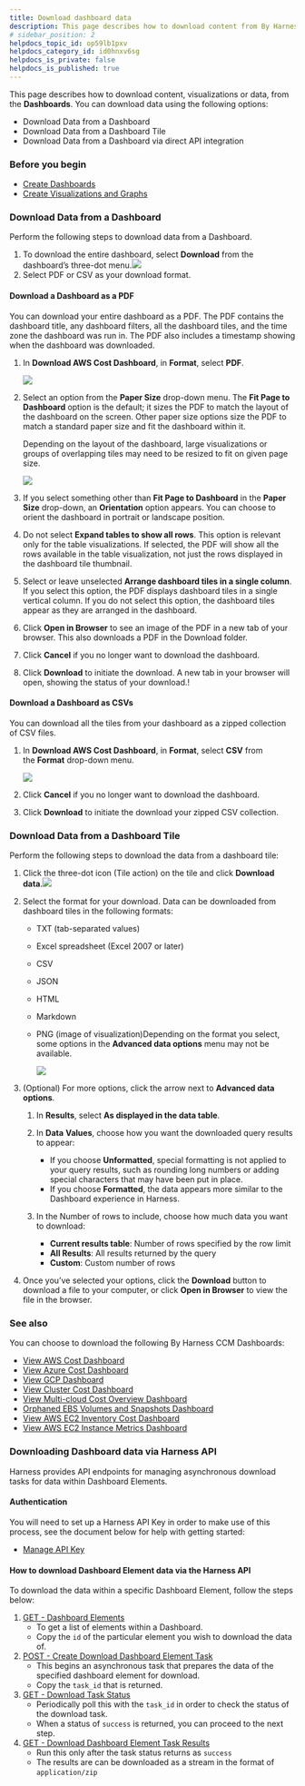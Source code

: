 ```yaml
---
title: Download dashboard data
description: This page describes how to download content from By Harness Dashboards.
# sidebar_position: 2
helpdocs_topic_id: op59lb1pxv
helpdocs_category_id: id0hnxv6sg
helpdocs_is_private: false
helpdocs_is_published: true
---
```


This page describes how to download content, visualizations or data, from the **Dashboards**. You can download data using the following options:

* Download Data from a Dashboard
* Download Data from a Dashboard Tile
* Download Data from a Dashboard via direct API integration

### Before you begin

* [Create Dashboards](create-dashboards.md)
* [Create Visualizations and Graphs](create-visualizations-and-graphs.md)

### Download Data from a Dashboard

Perform the following steps to download data from a Dashboard.

1. To download the entire dashboard, select **Download** from the dashboard’s three-dot menu.![](./static/download-dashboard-data-20.png)
2. Select PDF or CSV as your download format.

#### Download a Dashboard as a PDF

You can download your entire dashboard as a PDF. The PDF contains the dashboard title, any dashboard filters, all the dashboard tiles, and the time zone the dashboard was run in. The PDF also includes a timestamp showing when the dashboard was downloaded.

1. In **Download AWS Cost Dashboard**, in **Format**, select **PDF**.
   
   ![](./static/download-dashboard-data-21.png)
   
2. Select an option from the **Paper Size** drop-down menu. The **Fit Page to Dashboard** option is the default; it sizes the PDF to match the layout of the dashboard on the screen. Other paper size options size the PDF to match a standard paper size and fit the dashboard within it.  
  
   Depending on the layout of the dashboard, large visualizations or groups of overlapping tiles may need to be resized to fit on given page size.

   ![](./static/download-dashboard-data-22.png)

3. If you select something other than **Fit Page to Dashboard** in the **Paper Size** drop-down, an **Orientation** option appears. You can choose to orient the dashboard in portrait or landscape position.
4. Do not select **Expand tables to show all rows**. This option is relevant only for the table visualizations. If selected, the PDF will show all the rows available in the table visualization, not just the rows displayed in the dashboard tile thumbnail.
5. Select or leave unselected **Arrange dashboard tiles in a single column**. If you select this option, the PDF displays dashboard tiles in a single vertical column. If you do not select this option, the dashboard tiles appear as they are arranged in the dashboard.
6. Click **Open in Browser** to see an image of the PDF in a new tab of your browser. This also downloads a PDF in the Download folder.
7. Click **Cancel** if you no longer want to download the dashboard.
8. Click **Download** to initiate the download. A new tab in your browser will open, showing the status of your download.!
   
    [](./static/download-dashboard-data-23.png)
    

#### Download a Dashboard as CSVs

You can download all the tiles from your dashboard as a zipped collection of CSV files. 

1. In **Download AWS Cost Dashboard**, in **Format**, select **CSV** from the **Format** drop-down menu.
   
   ![](./static/download-dashboard-data-24.png)
   
2. Click **Cancel** if you no longer want to download the dashboard.
3. Click **Download** to initiate the download your zipped CSV collection.

### Download Data from a Dashboard Tile

Perform the following steps to download the data from a dashboard tile:

1. Click the three-dot icon (Tile action) on the tile and click **Download data**.![](./static/download-dashboard-data-25.png)
2. Select the format for your download. Data can be downloaded from dashboard tiles in the following formats:
	* TXT (tab-separated values)
	* Excel spreadsheet (Excel 2007 or later)
	* CSV
	* JSON
	* HTML
	* Markdown
	* PNG (image of visualization)Depending on the format you select, some options in the **Advanced data options** menu may not be available.
  
      ![](./static/download-dashboard-data-26.png)
  
3. (Optional) For more options, click the arrow next to **Advanced data options**.
	1. In **Results**, select **As displayed in the data table**.
	2. In **Data** **Values**, choose how you want the downloaded query results to appear:  
	
		* If you choose **Unformatted**, special formatting is not applied to your query results, such as rounding long numbers or adding special characters that may have been put in place.
		* If you choose **Formatted**, the data appears more similar to the Dashboard experience in Harness.
	3. In the Number of rows to include, choose how much data you want to download:  
	
		* **Current results table**: Number of rows specified by the row limit
		* **All Results**: All results returned by the query
		* **Custom**: Custom number of rows
4. Once you’ve selected your options, click the **Download** button to download a file to your computer, or click **Open in Browser** to view the file in the browser.

### See also

You can choose to download the following By Harness CCM Dashboards:

* [View AWS Cost Dashboard](../../cloud-cost-management/3-use-ccm-cost-reporting/6-use-ccm-dashboards/aws-dashboard.md)
* [View Azure Cost Dashboard](../../cloud-cost-management/3-use-ccm-cost-reporting/6-use-ccm-dashboards/azure-cost-dashboard.md)
* [View GCP Dashboard](../../cloud-cost-management/3-use-ccm-cost-reporting/6-use-ccm-dashboards/gcp-dashboard.md)
* [View Cluster Cost Dashboard](../../cloud-cost-management/3-use-ccm-cost-reporting/6-use-ccm-dashboards/cluster-cost-dashboard.md)
* [View Multi-cloud Cost Overview Dashboard](../../cloud-cost-management/3-use-ccm-cost-reporting/6-use-ccm-dashboards/multi-cloud-cost-overview-dashboard.md)
* [Orphaned EBS Volumes and Snapshots Dashboard](../../cloud-cost-management/3-use-ccm-cost-reporting/6-use-ccm-dashboards/orphaned-ebs-volumes-and-snapshots-dashboard.md)
* [View AWS EC2 Inventory Cost Dashboard](../../cloud-cost-management/3-use-ccm-cost-reporting/6-use-ccm-dashboards/view-aws-ec-2-inventory-cost-dashboard.md)
* [View AWS EC2 Instance Metrics Dashboard](../../cloud-cost-management/3-use-ccm-cost-reporting/6-use-ccm-dashboards/view-aws-ec-2-instance-metrics.md)


### Downloading Dashboard data via Harness API

Harness provides API endpoints for managing asynchronous download tasks for data within Dashboard Elements.

#### Authentication

You will need to set up a Harness API Key in order to make use of this process, see the document below for help with getting started:
* [Manage API Key](https://developer.harness.io/docs/platform/automation/api/add-and-manage-api-keys/)

#### How to download Dashboard Element data via the Harness API

To download the data within a specific Dashboard Element, follow the steps below:

1. [GET - Dashboard Elements](https://apidocs.harness.io/tag/dashboards#operation/get_dashboard_elements)
	* To get a list of elements within a Dashboard.
	* Copy the `id` of the particular element you wish to download the data of.
2. [POST - Create Download Dashboard Element Task](https://apidocs.harness.io/tag/downloads#operation/create_dashboard_element_download_task)
	* This begins an asynchronous task that prepares the data of the specified dashboard element for download.
 	* Copy the `task_id` that is returned.
3. [GET - Download Task Status](https://apidocs.harness.io/tag/downloads#operation/get_download_task_status)
	* Periodically poll this with the `task_id` in order to check the status of the download task.
	* When a status of `success` is returned, you can proceed to the next step.
4. [GET - Download Dashboard Element Task Results](https://apidocs.harness.io/tag/downloads#operation/get_dashboard_element_download_task_results)
	* Run this only after the task status returns as `success`
 	* The results are can be downloaded as a stream in the format of `application/zip`
